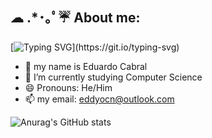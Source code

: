 ## ☁ .⁠*⁠･⁠｡ﾟ⁠☔ About me: 
[![Typing SVG](https://readme-typing-svg.demolab.com?font=Chakra+Petch&size=35&pause=100&color=880C8D&background=2CDDFF00&center=true&vCenter=true&width=435&lines=hello+++there!+(%E2%96%BA.%E2%97%84))](https://git.io/typing-svg)

- 👋 my name is Eduardo Cabral
- 🌱 I’m currently studying Computer Science
- 😄 Pronouns: He/Him
- 📫 my email: eddyocn@outlook.com

 ![Anurag's GitHub stats](https://github-readme-stats.vercel.app/api?username=eddyocn&show_icons=true&theme=synthwave)
